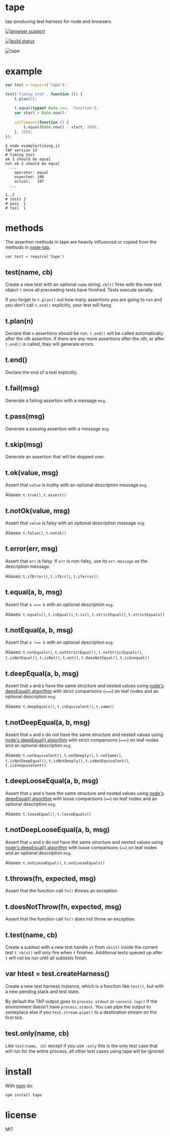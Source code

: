 # tape

tap-producing test harness for node and browsers

[![browser support](https://ci.testling.com/substack/tape.png)](http://ci.testling.com/substack/tape)

[![build status](https://secure.travis-ci.org/substack/tape.png)](http://travis-ci.org/substack/tape)

![tape](http://substack.net/images/tape_drive.png)

# example

``` js
var test = require('tape');

test('timing test', function (t) {
    t.plan(2);
    
    t.equal(typeof Date.now, 'function');
    var start = Date.now();
    
    setTimeout(function () {
        t.equal(Date.now() - start, 100);
    }, 100);
});
```

```
$ node example/timing.js
TAP version 13
# timing test
ok 1 should be equal
not ok 2 should be equal
  ---
    operator: equal
    expected: 100
    actual:   107
  ...

1..2
# tests 2
# pass  1
# fail  1
```

# methods

The assertion methods in tape are heavily influenced or copied from the methods
in [node-tap](https://github.com/isaacs/node-tap).

```
var test = require('tape')
```

## test(name, cb)

Create a new test with an optional `name` string. `cb(t)` fires with the new
test object `t` once all preceeding tests have finished. Tests execute serially.

If you forget to `t.plan()` out how many assertions you are going to run and you
don't call `t.end()` explicitly, your test will hang.

## t.plan(n)

Declare that `n` assertions should be run. `t.end()` will be called
automatically after the `n`th assertion. If there are any more assertions after
the `n`th, or after `t.end()` is called, they will generate errors.

## t.end()

Declare the end of a test explicitly.

## t.fail(msg)

Generate a failing assertion with a message `msg`.

## t.pass(msg)

Generate a passing assertion with a message `msg`.

## t.skip(msg)
 
Generate an assertion that will be skipped over.

## t.ok(value, msg)

Assert that `value` is truthy with an optional description message `msg`.

Aliases: `t.true()`, `t.assert()`

## t.notOk(value, msg)

Assert that `value` is falsy with an optional description message `msg`.

Aliases: `t.false()`, `t.notok()`

## t.error(err, msg)

Assert that `err` is falsy. If `err` is non-falsy, use its `err.message` as the
description message.

Aliases: `t.ifError()`, `t.ifErr()`, `t.iferror()`

## t.equal(a, b, msg)

Assert that `a === b` with an optional description `msg`.

Aliases: `t.equals()`, `t.isEqual()`, `t.is()`, `t.strictEqual()`,
`t.strictEquals()`

## t.notEqual(a, b, msg)

Assert that `a !== b` with an optional description `msg`.

Aliases: `t.notEquals()`, `t.notStrictEqual()`, `t.notStrictEquals()`,
`t.isNotEqual()`, `t.isNot()`, `t.not()`, `t.doesNotEqual()`, `t.isInequal()`

## t.deepEqual(a, b, msg)

Assert that `a` and `b` have the same structure and nested values using
[node's deepEqual() algorithm](https://github.com/substack/node-deep-equal)
with strict comparisons (`===`) on leaf nodes and an optional description
`msg`.

Aliases: `t.deepEquals()`, `t.isEquivalent()`, `t.same()`

## t.notDeepEqual(a, b, msg)

Assert that `a` and `b` do not have the same structure and nested values using
[node's deepEqual() algorithm](https://github.com/substack/node-deep-equal)
with strict comparisons (`===`) on leaf nodes and an optional description
`msg`.

Aliases: `t.notEquivalent()`, `t.notDeeply()`, `t.notSame()`,
`t.isNotDeepEqual()`, `t.isNotDeeply()`, `t.isNotEquivalent()`,
`t.isInequivalent()`

## t.deepLooseEqual(a, b, msg)

Assert that `a` and `b` have the same structure and nested values using
[node's deepEqual() algorithm](https://github.com/substack/node-deep-equal)
with loose comparisons (`==`) on leaf nodes and an optional description `msg`.

Aliases: `t.looseEqual()`, `t.looseEquals()`

## t.notDeepLooseEqual(a, b, msg)

Assert that `a` and `b` do not have the same structure and nested values using
[node's deepEqual() algorithm](https://github.com/substack/node-deep-equal)
with loose comparisons (`==`) on leaf nodes and an optional description `msg`.

Aliases: `t.notLooseEqual()`, `t.notLooseEquals()`

## t.throws(fn, expected, msg)

Assert that the function call `fn()` throws an exception.

## t.doesNotThrow(fn, expected, msg)

Assert that the function call `fn()` does not throw an exception.

## t.test(name, cb)

Create a subtest with a new test handle `st` from `cb(st)` inside the current
test `t`. `cb(st)` will only fire when `t` finishes. Additional tests queued up
after `t` will not be run until all subtests finish.

## var htest = test.createHarness()

Create a new test harness instance, which is a function like `test()`, but with
a new pending stack and test state.

By default the TAP output goes to `process.stdout` or `console.log()` if the
environment doesn't have `process.stdout`. You can pipe the output to someplace
else if you `test.stream.pipe()` to a destination stream on the first tick.

## test.only(name, cb)

Like `test(name, cb)` except if you use `.only` this is the only test case
that will run for the entire process, all other test cases using tape will
be ignored

# install

With [npm](https://npmjs.org) do:

```
npm install tape
```

# license

MIT
